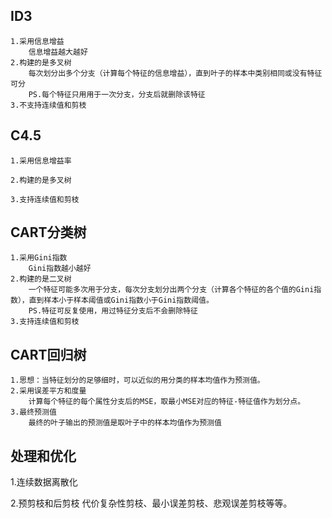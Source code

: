 ## ID3
    1.采用信息增益
        信息增益越大越好
    2.构建的是多叉树
        每次划分出多个分支（计算每个特征的信息增益），直到叶子的样本中类别相同或没有特征可分
        PS.每个特征只用用于一次分支，分支后就删除该特征
    3.不支持连续值和剪枝

## C4.5
    1.采用信息增益率
        
    2.构建的是多叉树
        
    3.支持连续值和剪枝

## CART分类树

    1.采用Gini指数
        Gini指数越小越好
    2.构建的是二叉树
        一个特征可能多次用于分支，每次分支划分出两个分支（计算各个特征的各个值的Gini指数），直到样本小于样本阈值或Gini指数小于Gini指数阈值。
        PS.特征可反复使用，用过特征分支后不会删除特征
    3.支持连续值和剪枝


## CART回归树
    1.思想：当特征划分的足够细时，可以近似的用分类的样本均值作为预测值。
    2.采用误差平方和度量
        计算每个特征的每个属性分支后的MSE，取最小MSE对应的特征-特征值作为划分点。
    3.最终预测值
        最终的叶子输出的预测值是取叶子中的样本均值作为预测值

    


## 处理和优化

1.连续数据离散化


2.预剪枝和后剪枝
    代价复杂性剪枝、最小误差剪枝、悲观误差剪枝等等。